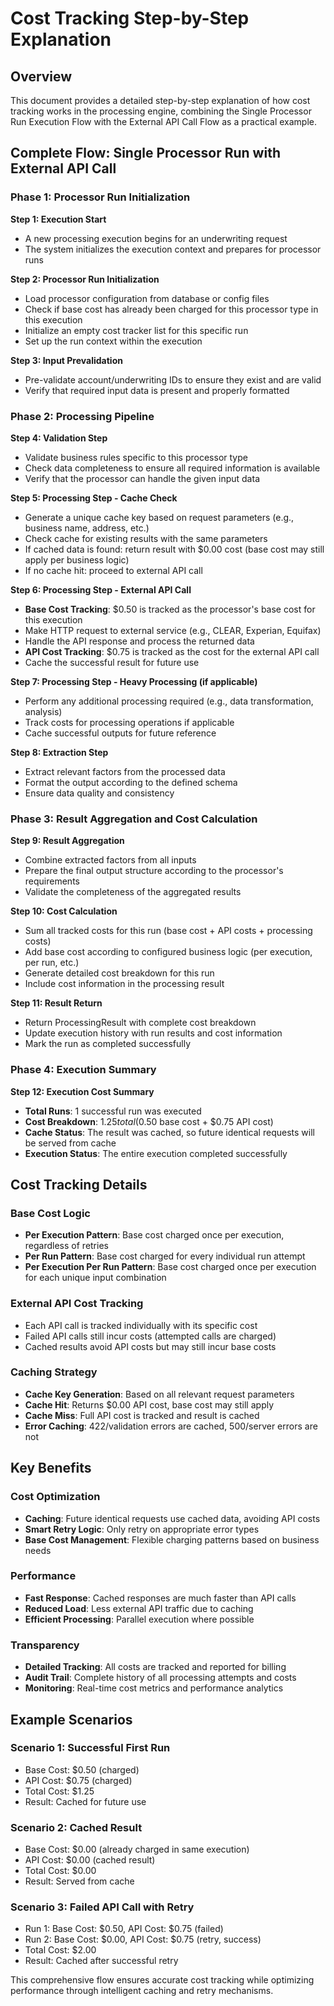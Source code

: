 # Cost Tracking Step-by-Step Explanation

## Overview
This document provides a detailed step-by-step explanation of how cost tracking works in the processing engine, combining the Single Processor Run Execution Flow with the External API Call Flow as a practical example.

## Complete Flow: Single Processor Run with External API Call

### Phase 1: Processor Run Initialization
**Step 1: Execution Start**
- A new processing execution begins for an underwriting request
- The system initializes the execution context and prepares for processor runs

**Step 2: Processor Run Initialization**
- Load processor configuration from database or config files
- Check if base cost has already been charged for this processor type in this execution
- Initialize an empty cost tracker list for this specific run
- Set up the run context within the execution

**Step 3: Input Prevalidation**
- Pre-validate account/underwriting IDs to ensure they exist and are valid
- Verify that required input data is present and properly formatted

### Phase 2: Processing Pipeline
**Step 4: Validation Step**
- Validate business rules specific to this processor type
- Check data completeness to ensure all required information is available
- Verify that the processor can handle the given input data

**Step 5: Processing Step - Cache Check**
- Generate a unique cache key based on request parameters (e.g., business name, address, etc.)
- Check cache for existing results with the same parameters
- If cached data is found: return result with $0.00 cost (base cost may still apply per business logic)
- If no cache hit: proceed to external API call

**Step 6: Processing Step - External API Call**
- **Base Cost Tracking**: $0.50 is tracked as the processor's base cost for this execution
- Make HTTP request to external service (e.g., CLEAR, Experian, Equifax)
- Handle the API response and process the returned data
- **API Cost Tracking**: $0.75 is tracked as the cost for the external API call
- Cache the successful result for future use

**Step 7: Processing Step - Heavy Processing (if applicable)**
- Perform any additional processing required (e.g., data transformation, analysis)
- Track costs for processing operations if applicable
- Cache successful outputs for future reference

**Step 8: Extraction Step**
- Extract relevant factors from the processed data
- Format the output according to the defined schema
- Ensure data quality and consistency

### Phase 3: Result Aggregation and Cost Calculation
**Step 9: Result Aggregation**
- Combine extracted factors from all inputs
- Prepare the final output structure according to the processor's requirements
- Validate the completeness of the aggregated results

**Step 10: Cost Calculation**
- Sum all tracked costs for this run (base cost + API costs + processing costs)
- Add base cost according to configured business logic (per execution, per run, etc.)
- Generate detailed cost breakdown for this run
- Include cost information in the processing result

**Step 11: Result Return**
- Return ProcessingResult with complete cost breakdown
- Update execution history with run results and cost information
- Mark the run as completed successfully

### Phase 4: Execution Summary
**Step 12: Execution Cost Summary**
- **Total Runs**: 1 successful run was executed
- **Cost Breakdown**: $1.25 total ($0.50 base cost + $0.75 API cost)
- **Cache Status**: The result was cached, so future identical requests will be served from cache
- **Execution Status**: The entire execution completed successfully

## Cost Tracking Details

### Base Cost Logic
- **Per Execution Pattern**: Base cost charged once per execution, regardless of retries
- **Per Run Pattern**: Base cost charged for every individual run attempt
- **Per Execution Per Run Pattern**: Base cost charged once per execution for each unique input combination

### External API Cost Tracking
- Each API call is tracked individually with its specific cost
- Failed API calls still incur costs (attempted calls are charged)
- Cached results avoid API costs but may still incur base costs

### Caching Strategy
- **Cache Key Generation**: Based on all relevant request parameters
- **Cache Hit**: Returns $0.00 API cost, base cost may still apply
- **Cache Miss**: Full API cost is tracked and result is cached
- **Error Caching**: 422/validation errors are cached, 500/server errors are not

## Key Benefits

### Cost Optimization
- **Caching**: Future identical requests use cached data, avoiding API costs
- **Smart Retry Logic**: Only retry on appropriate error types
- **Base Cost Management**: Flexible charging patterns based on business needs

### Performance
- **Fast Response**: Cached responses are much faster than API calls
- **Reduced Load**: Less external API traffic due to caching
- **Efficient Processing**: Parallel execution where possible

### Transparency
- **Detailed Tracking**: All costs are tracked and reported for billing
- **Audit Trail**: Complete history of all processing attempts and costs
- **Monitoring**: Real-time cost metrics and performance analytics

## Example Scenarios

### Scenario 1: Successful First Run
- Base Cost: $0.50 (charged)
- API Cost: $0.75 (charged)
- Total Cost: $1.25
- Result: Cached for future use

### Scenario 2: Cached Result
- Base Cost: $0.00 (already charged in same execution)
- API Cost: $0.00 (cached result)
- Total Cost: $0.00
- Result: Served from cache

### Scenario 3: Failed API Call with Retry
- Run 1: Base Cost: $0.50, API Cost: $0.75 (failed)
- Run 2: Base Cost: $0.00, API Cost: $0.75 (retry, success)
- Total Cost: $2.00
- Result: Cached after successful retry

This comprehensive flow ensures accurate cost tracking while optimizing performance through intelligent caching and retry mechanisms.
